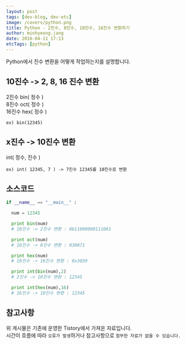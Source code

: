 ```yaml
---
layout: post
tags: [dev-blog, dev-etc]
image: /covers/python.png
title: Python - 2진수, 8진수, 10진수, 16진수 변환하기
author: minhyeong.jang
date: 2016-04-11 17:13
etcTags: [python]
---
```


Python에서 진수 변환을 어떻게 작업하는지를 설명합니다.

## 10진수 -> 2, 8, 16 진수 변환

2진수 bin( 정수 )  
8진수 oct( 정수 )  
16진수 hex( 정수 )

`ex) bin(12345)`

## x진수 -> 10진수 변환

int( 정수, 진수 )

`ex) int( 12345, 7 ) -> 7진수 12345를 10진수로 변환`

## 소스코드

```python
if __name__ == "__main__" :

  num = 12345

  print bin(num)
  # 10진수 -> 2진수 변환 : 0b11000000111001

  print oct(num)
  # 10진수 -> 8진수 변환 : 030071

  print hex(num)
  # 10진수 -> 16진수 변환 : 0x3039

  print int(bin(num),2)
  # 2진수 -> 10진수 변환 : 12345

  print int(hex(num),16)
  # 16진수 -> 10진수 변환 : 12345
```

## 참고사항

위 게시물은 기존에 운영한 Tistory에서 가져온 자료입니다.  
시간이 흐름에 따라 `오류가 발생`하거나 참고사항으로 `첨부한 자료가 없을 수 있습니다.`
